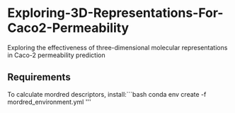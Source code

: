 # Exploring-3D-Representations-For-Caco2-Permeability
Exploring the effectiveness of three-dimensional molecular representations in Caco-2 permeability prediction

## Requirements
To calculate mordred descriptors, install:```bash
conda env create -f mordred_environment.yml
'''
